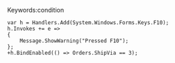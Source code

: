 ﻿Keywords:condition
```csdiff
var h = Handlers.Add(System.Windows.Forms.Keys.F10);
h.Invokes += e =>
{
    Message.ShowWarning("Pressed F10");
};
+h.BindEnabled(() => Orders.ShipVia == 3);
```
